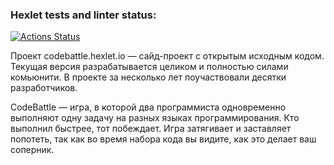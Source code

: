 ### Hexlet tests and linter status:
[![Actions Status](https://github.com/NekoStyleOo/qa-engineer-project-85/actions/workflows/hexlet-check.yml/badge.svg)](https://github.com/NekoStyleOo/qa-engineer-project-85/actions)

Проект codebattle.hexlet.io — сайд-проект с открытым исходным кодом. Текущая версия разрабатывается целиком и полностью силами комьюнити. В проекте за несколько лет поучаствовали десятки разработчиков.

CodeBattle — игра, в которой два программиста одновременно выполняют одну задачу на разных языках программирования. Кто выполнил быстрее, тот побеждает. Игра затягивает и заставляет попотеть, так как во время набора кода вы видите, как это делает ваш соперник.
